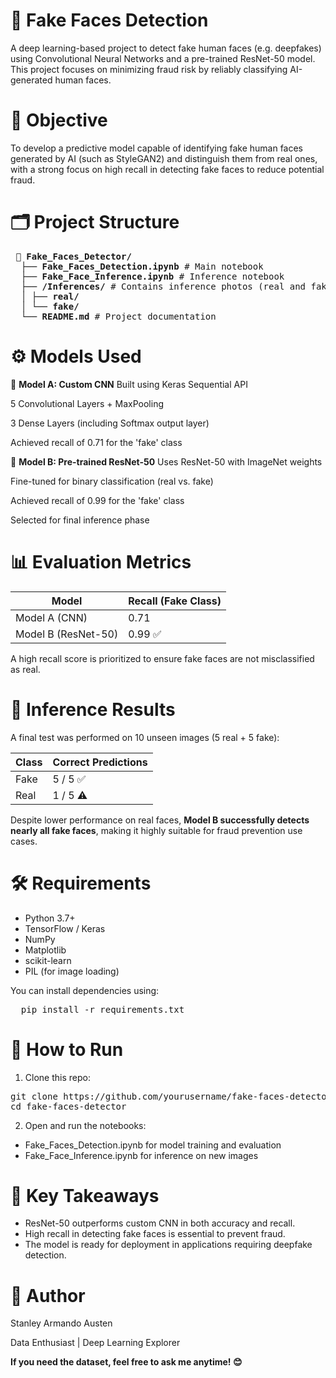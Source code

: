 # 🧠 Fake Faces Detection

A deep learning-based project to detect fake human faces (e.g. deepfakes) using Convolutional Neural Networks and a pre-trained ResNet-50 model. This project focuses on minimizing fraud risk by reliably classifying AI-generated human faces.

# 📌 Objective
To develop a predictive model capable of identifying fake human faces generated by AI (such as StyleGAN2) and distinguish them from real ones, with a strong focus on high recall in detecting fake faces to reduce potential fraud.

# 🗂️ Project Structure

<pre> 📁 <b>Fake_Faces_Detector/</b> 
  ├── <b>Fake_Faces_Detection.ipynb</b> # Main notebook 
  ├── <b>Fake_Face_Inference.ipynb</b> # Inference notebook  
  ├── <b>/Inferences/</b> # Contains inference photos (real and fake face images )
  │ ├── <b>real/</b> 
  │ └── <b>fake/</b> 
  └── <b>README.md</b> # Project documentation
</pre>


# ⚙️ Models Used

🔹 **Model A: Custom CNN**
Built using Keras Sequential API

5 Convolutional Layers + MaxPooling

3 Dense Layers (including Softmax output layer)

Achieved recall of 0.71 for the 'fake' class

🔹 **Model B: Pre-trained ResNet-50**
Uses ResNet-50 with ImageNet weights

Fine-tuned for binary classification (real vs. fake)

Achieved recall of 0.99 for the 'fake' class

Selected for final inference phase

# 📊 Evaluation Metrics

| Model               | Recall (Fake Class) |
| ------------------- | ------------------- |
| Model A (CNN)       | 0.71                |
| Model B (ResNet-50) | 0.99 ✅              |

A high recall score is prioritized to ensure fake faces are not misclassified as real.

# 🧪 Inference Results
A final test was performed on 10 unseen images (5 real + 5 fake):

| Class | Correct Predictions |
| ----- | ------------------- |
| Fake  | 5 / 5 ✅             |
| Real  | 1 / 5 ⚠️            |

Despite lower performance on real faces, **Model B successfully detects nearly all fake faces**, making it highly suitable for fraud prevention use cases.

# 🛠️ Requirements

- Python 3.7+
- TensorFlow / Keras
- NumPy
- Matplotlib
- scikit-learn
- PIL (for image loading)

You can install dependencies using:

<pre>
  pip install -r requirements.txt
</pre>

# 🚀 How to Run

1. Clone this repo:

<pre>
git clone https://github.com/yourusername/fake-faces-detector.git
cd fake-faces-detector
</pre>

2. Open and run the notebooks:

- Fake_Faces_Detection.ipynb for model training and evaluation
- Fake_Face_Inference.ipynb for inference on new images

# 📌 Key Takeaways
- ResNet-50 outperforms custom CNN in both accuracy and recall.
- High recall in detecting fake faces is essential to prevent fraud.
- The model is ready for deployment in applications requiring deepfake detection.

# 👤 Author
Stanley Armando Austen

Data Enthusiast | Deep Learning Explorer


**If you need the dataset, feel free to ask me anytime! 😊**
